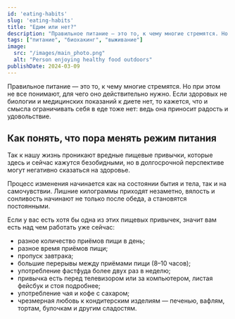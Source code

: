 ```yaml
---
id: 'eating-habits'
slug: 'eating-habits'
title: "Едим или нет?"
description: "Правильное питание — это то, к чему многие стремятся. Но при этом не все понимают, для чего оно действительно нужно."
tags: ["питание", "биохакинг", "выживание"]
image:
  src: "/images/main_photo.png"
  alt: "Person enjoying healthy food outdoors"
publishDate: 2024-03-09
---
```


Правильное питание — это то, к чему многие стремятся. Но при этом не все понимают, для чего оно действительно нужно. Если здоровых не биологии и медицинских показаний к диете нет, то кажется, что и смысла ограничивать себя в еде тоже нет: ведь она приносит радость и удовольствие.

## Как понять, что пора менять режим питания

Так к нашу жизнь проникают вредные пищевые привычки, которые здесь и сейчас кажутся безобидными, но в долгосрочной перспективе могут негативно сказаться на здоровье.

Процесс изменения начинается как на состоянии бытия и тела, так и на самочувствии. Лишние килограммы приходят незаметно, вялость и сонливость начинают не только после обеда, а становятся постоянными.

Если у вас есть хотя бы одна из этих пищевых привычек, значит вам есть над чем работать уже сейчас:

- разное количество приёмов пищи в день;
- разное время приёмов пищи;
- пропуск завтрака;
- большие перерывы между приёмами пищи (8–10 часов);
- употребление фастфуда более двух раз в неделю;
- привычка есть перед телевизором или за компьютером, листая фейсбук и стоя подробнее;
- употребление чая и кофе с сахаром;
- чрезмерная любовь к кондитерским изделиям — печенью, вафлям, тортам, булочкам и другим сладостям.
